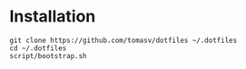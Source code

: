 # Installation

```
git clone https://github.com/tomasv/dotfiles ~/.dotfiles
cd ~/.dotfiles
script/bootstrap.sh
```
